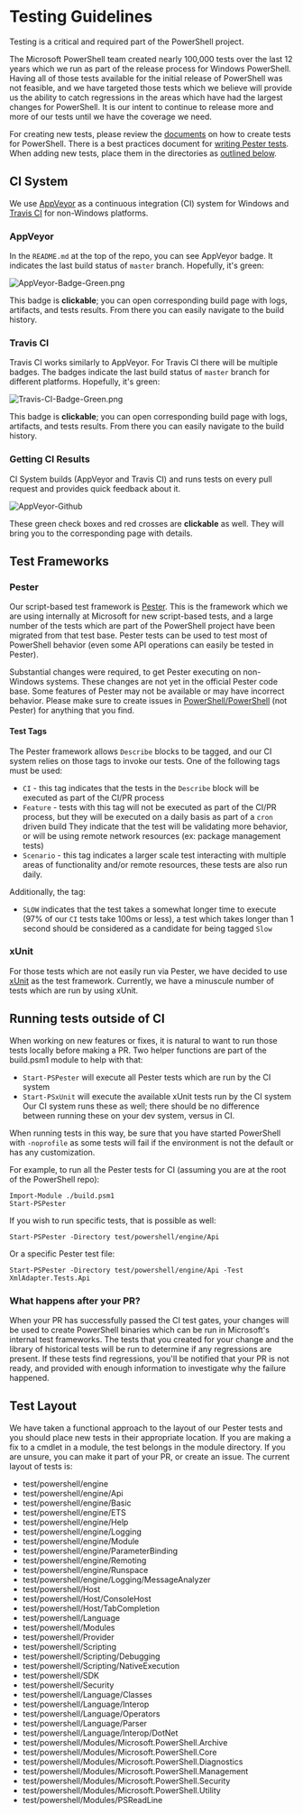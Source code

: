 
# Testing Guidelines

Testing is a critical and required part of the PowerShell project.

The Microsoft PowerShell team created nearly 100,000 tests over the last 12 years which we run as part of the release process for Windows PowerShell.
Having all of those tests available for the initial release of PowerShell was not feasible, and we have targeted those tests which we believe will provide us the ability to catch regressions in the areas which have had the largest changes for PowerShell.
It is our intent to continue to release more and more of our tests until we have the coverage we need.

For creating new tests, please review the [documents](https://github.com/PowerShell/PowerShell/tree/master/docs/testing-guidelines) on how to create tests for PowerShell.
There is a best practices document for [writing Pester tests](https://github.com/PowerShell/PowerShell/tree/master/docs/testing-guidelines/WritingPesterTests.md).
When adding new tests, place them in the directories as [outlined below](#test-layout).

## CI System

We use [AppVeyor](http://www.appveyor.com/) as a continuous integration (CI) system for Windows 
and [Travis CI](http://www.travis-ci.com) for non-Windows platforms.

### AppVeyor

In the `README.md` at the top of the repo, you can see AppVeyor badge.
It indicates the last build status of `master` branch.
Hopefully, it's green:

![AppVeyor-Badge-Green.png](Images/AppVeyor-Badge-Green.png)

This badge is **clickable**; you can open corresponding build page with logs, artifacts, and tests results.
From there you can easily navigate to the build history.

### Travis CI

Travis CI works similarly to AppVeyor.
For Travis CI there will be multiple badges.
The badges indicate the last build status of `master` branch for different platforms.
Hopefully, it's green:

![Travis-CI-Badge-Green.png](Images/Travis-CI-Badge-Green.png)

This badge is **clickable**; you can open corresponding build page with logs, artifacts, and tests results.
From there you can easily navigate to the build history.

### Getting CI Results

CI System builds (AppVeyor and Travis CI) and runs tests on every pull request and provides quick feedback about it.

![AppVeyor-Github](Images/AppVeyor-Github.png)

These green check boxes and red crosses are **clickable** as well.
They will bring you to the corresponding page with details.

## Test Frameworks
### Pester
Our script-based test framework is [Pester](https://github.com/Pester/Pester).
This is the framework which we are using internally at Microsoft for new script-based tests, 
and a large number of the tests which are part of the PowerShell project have been migrated from that test base.
Pester tests can be used to test most of PowerShell behavior (even some API operations can easily be tested in Pester).

Substantial changes were required, to get Pester executing on non-Windows systems.
These changes are not yet in the official Pester code base.
Some features of Pester may not be available or may have incorrect behavior.
Please make sure to create issues in [PowerShell/PowerShell](https://github.com/PowerShell/PowerShell/issues) (not Pester) for anything that you find.
#### Test Tags
The Pester framework allows `Describe` blocks to be tagged, and our CI system relies on those tags to invoke our tests.
One of the following tags must be used:
* `CI` - this tag indicates that the tests in the `Describe` block will be executed as part of the CI/PR process
* `Feature` - tests with this tag will not be executed as part of the CI/PR process, but they will be executed on a daily basis as part of a `cron` driven build
They indicate that the test will be validating more behavior, or will be using remote network resources (ex: package management tests)
* `Scenario` - this tag indicates a larger scale test interacting with multiple areas of functionality and/or remote resources, these tests are also run daily.

Additionally, the tag:
* `SLOW` indicates that the test takes a somewhat longer time to execute (97% of our `CI` tests take 100ms or less), a test which takes longer than 1 second should be considered as a candidate for being tagged `Slow`
### xUnit
For those tests which are not easily run via Pester, we have decided to use [xUnit](https://xunit.github.io/) as the test framework.
Currently, we have a minuscule number of tests which are run by using xUnit.

## Running tests outside of CI
When working on new features or fixes, it is natural to want to run those tests locally before making a PR.
Two helper functions are part of the build.psm1 module to help with that:
* `Start-PSPester` will execute all Pester tests which are run by the CI system
* `Start-PSxUnit` will execute the available xUnit tests run by the CI system
Our CI system runs these as well; there should be no difference between running these on your dev system, versus in CI.

When running tests in this way, be sure that you have started PowerShell with `-noprofile` as some tests will fail if the
environment is not the default or has any customization.

For example, to run all the Pester tests for CI (assuming you are at the root of the PowerShell repo):
```
Import-Module ./build.psm1
Start-PSPester
```
If you wish to run specific tests, that is possible as well:
```
Start-PSPester -Directory test/powershell/engine/Api
```
Or a specific Pester test file:
```
Start-PSPester -Directory test/powershell/engine/Api -Test XmlAdapter.Tests.Api
```

### What happens after your PR?
When your PR has successfully passed the CI test gates, your changes will be used to create PowerShell binaries which can be run
in Microsoft's internal test frameworks.
The tests that you created for your change and the library of historical tests will be run to determine if any regressions are present.
If these tests find regressions, you'll be notified that your PR is not ready, and provided with enough information to investigate why the failure happened.



## Test Layout
We have taken a functional approach to the layout of our Pester tests and you should place new tests in their appropriate location.
If you are making a fix to a cmdlet in a module, the test belongs in the module directory.
If you are unsure, you can make it part of your PR, or create an issue.
The current layout of tests is:
* test/powershell/engine
* test/powershell/engine/Api
* test/powershell/engine/Basic
* test/powershell/engine/ETS
* test/powershell/engine/Help
* test/powershell/engine/Logging
* test/powershell/engine/Module
* test/powershell/engine/ParameterBinding
* test/powershell/engine/Remoting
* test/powershell/engine/Runspace
* test/powershell/engine/Logging/MessageAnalyzer
* test/powershell/Host
* test/powershell/Host/ConsoleHost
* test/powershell/Host/TabCompletion
* test/powershell/Language
* test/powershell/Modules
* test/powershell/Provider
* test/powershell/Scripting
* test/powershell/Scripting/Debugging
* test/powershell/Scripting/NativeExecution
* test/powershell/SDK
* test/powershell/Security
* test/powershell/Language/Classes
* test/powershell/Language/Interop
* test/powershell/Language/Operators
* test/powershell/Language/Parser
* test/powershell/Language/Interop/DotNet
* test/powershell/Modules/Microsoft.PowerShell.Archive
* test/powershell/Modules/Microsoft.PowerShell.Core
* test/powershell/Modules/Microsoft.PowerShell.Diagnostics
* test/powershell/Modules/Microsoft.PowerShell.Management
* test/powershell/Modules/Microsoft.PowerShell.Security
* test/powershell/Modules/Microsoft.PowerShell.Utility
* test/powershell/Modules/PSReadLine

